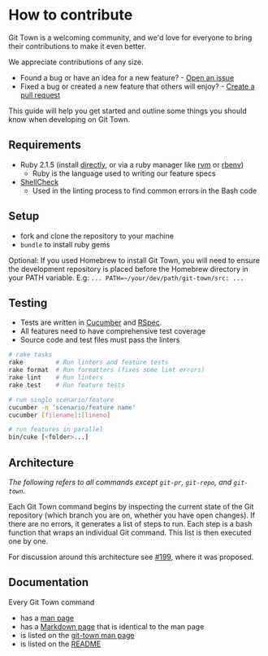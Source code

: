 # How to contribute

Git Town is a welcoming community, and we'd love for everyone to bring 
their contributions to make it even better.

We appreciate contributions of any size.

* Found a bug or have an idea for a new feature? - [Open an issue](https://github.com/Originate/git-town/issues/new)
* Fixed a bug or created a new feature that others will enjoy? - [Create a pull request](https://help.github.com/articles/using-pull-requests/)

This guide will help you get started and outline some things you should know
when developing on Git Town.


## Requirements

* Ruby 2.1.5
  (install [directly](https://www.ruby-lang.org/en/documentation/installation),
  or via a ruby manager like [rvm](https://rvm.io/)
  or [rbenv](https://github.com/sstephenson/rbenv))
  * Ruby is the language used to writing our feature specs
* [ShellCheck](https://github.com/koalaman/shellcheck)
  * Used in the linting process to find common errors in the Bash code


## Setup

* fork and clone the repository to your machine
* `bundle` to install ruby gems

Optional: If you used Homebrew to install Git Town, you will need to ensure the development repository
is placed before the Homebrew directory in your PATH variable. E.g: `... PATH=~/your/dev/path/git-town/src: ...`



## Testing

* Tests are written in [Cucumber](http://cukes.info/) and [RSpec](http://rspec.info/).
* All features need to have comprehensive test coverage
* Source code and test files must pass the linters

```bash
# rake tasks
rake         # Run linters and feature tests
rake format  # Run formatters (fixes some lint errors)
rake lint    # Run linters
rake test    # Run feature tests

# run single scenario/feature
cucumber -n 'scenario/feature name'
cucumber [filename]:[lineno]

# run features in parallel
bin/cuke [<folder>...]
```

## Architecture

*The following refers to all commands except `git-pr`, `git-repo`, and `git-town`.*

Each Git Town command begins by inspecting the current state of the Git repository
(which branch you are on, whether you have open changes).
If there are no errors, it generates a list of steps to run.
Each step is a bash function that wraps an individual Git command.
This list is then executed one by one.

For discussion around this architecture see
[#199](https://github.com/Originate/git-town/issues/199),
where it was proposed.


## Documentation

Every Git Town command
* has a [man page](../man/man1)
* has a [Markdown page](./commands) that is identical to the man page
* is listed on the [git-town man page](../man/man1/git-town.1)
* is listed on the [README](../README.md)
